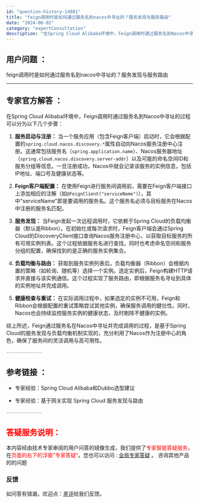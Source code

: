 ```yaml
---
id: "question-history-14881"
title: "feign调用时是如何通过服务名到nacos中寻址的？服务发现与服务路由"
date: "2024-06-02"
category: "expertConsultation"
description: "在Spring Cloud Alibaba环境中，Feign调用时通过服务名到Nacos中寻址的过程可以分为以下几个步骤：1. **服务启动与注册：**   当一个服务应用（包含Feign客户端）启动时，它会根据配置的`spring.cloud.nacos.discovery.*`属性自动向Naco"
---
```


## 用户问题 ： 
 feign调用时是如何通过服务名到nacos中寻址的？服务发现与服务路由  

---------------
## 专家官方解答 ：

在Spring Cloud Alibaba环境中，Feign调用时通过服务名到Nacos中寻址的过程可以分为以下几个步骤：

1. **服务启动与注册：**
   当一个服务应用（包含Feign客户端）启动时，它会根据配置的`spring.cloud.nacos.discovery.*`属性自动向Nacos服务注册中心注册。这通常包括服务名（`spring.application.name`）、Nacos服务器地址（`spring.cloud.nacos.discovery.server-addr`）以及可能的命名空间ID和服务分组等信息。一旦注册成功，Nacos中就会记录该服务的实例信息，包括IP地址、端口号及健康状态等。

2. **Feign客户端配置：**
   在使用Feign进行服务间调用前，需要在Feign客户端接口上添加相应的注解（如`@FeignClient("serviceName")`），其中"serviceName"即是要调用的服务名。这个服务名必须与目标服务在Nacos中注册的服务名匹配。

3. **服务发现：**
   当Feign发起一次远程调用时，它依赖于Spring Cloud的负载均衡器（默认是Ribbon）。在初始化或每次请求时，Feign客户端会通过Spring Cloud的DiscoveryClient接口查询Nacos服务注册中心，以获取目标服务的所有可用实例列表。这个过程依据服务名进行查找，同时也考虑命名空间和服务分组的配置，确保找到的是正确的服务实例集合。

4. **负载均衡与路由：**
   获取到服务实例列表后，负载均衡器（Ribbon）会根据内置的策略（如轮询、随机等）选择一个实例。选定实例后，Feign构建HTTP请求并直接与该实例通信。这个过程实现了服务路由，即根据服务名寻址到具体的实例地址并完成调用。

5. **健康检查与重试：**
   在实际调用过程中，如果选定的实例不可用，Feign和Ribbon会根据配置的重试策略尝试其他实例，确保服务调用的健壮性。同时，Nacos也会持续监控服务实例的健康状态，及时剔除不健康的实例。

综上所述，Feign通过服务名在Nacos中寻址并完成调用的过程，是基于Spring Cloud的服务发现与负载均衡机制实现的，充分利用了Nacos作为注册中心的角色，确保了服务间的灵活调用与高可用性。


<font color="#949494">---------------</font> 


## 参考链接 ：

* 专家经验：Spring Cloud Alibaba和Dubbo选型建议 
 
 * 专家经验：基于网关实现 Spring Cloud 服务发现与路由 


 <font color="#949494">---------------</font> 
 


## <font color="#FF0000">答疑服务说明：</font> 

本内容经由技术专家审阅的用户问答的镜像生成，我们提供了<font color="#FF0000">专家智能答疑服务</font>，在<font color="#FF0000">页面的右下的浮窗”专家答疑“</font>。您也可以访问 : [全局专家答疑](https://answer.opensource.alibaba.com/docs/intro) 。 咨询其他产品的的问题

### 反馈
如问答有错漏，欢迎点：[差评](https://ai.nacos.io/user/feedbackByEnhancerGradePOJOID?enhancerGradePOJOId=14912)给我们反馈。
